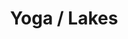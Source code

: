 ---
ee_id: '4398'
site: '1'
type: '2'
long_id: 2017-071 Yoga / Lakes
url: 2017-071-yoga-lakes
title: Yoga / Lakes
year: '2017'
medium: 1920x1080 H.264/MPEG-4 Part 10 looped digital file (from 11 lossless TIFS),
  media player, 65–75” flatscreen, armature, various cables
commission:
add_credit:
dims:
pitch:
ps:
live_url:
related:
youtube:
imgs: yoga-lakes-2017-071-database-dt-Dt4K.jpg
subheading:
year2: '2017'
download:
add_credits:
related_code:
layout: things-i-made
---